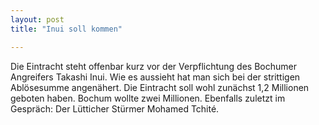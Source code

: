 ```yaml
---
layout: post
title: "Inui soll kommen"

---
```


Die Eintracht steht offenbar kurz vor der Verpflichtung des Bochumer Angreifers Takashi Inui. Wie es aussieht hat man sich bei der strittigen Ablösesumme angenähert. Die Eintracht soll wohl zunächst 1,2 Millionen geboten haben. Bochum wollte zwei Millionen. Ebenfalls zuletzt im Gespräch: Der Lütticher Stürmer Mohamed Tchité.


